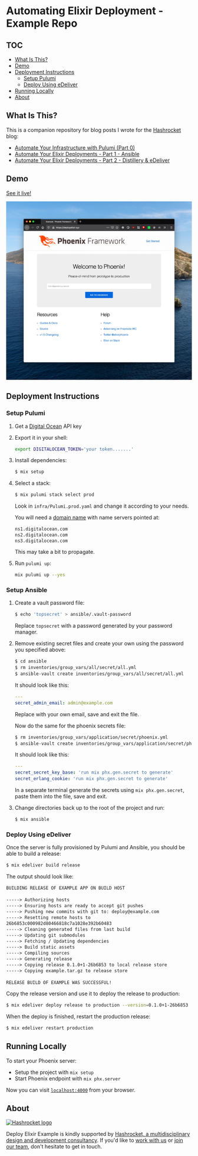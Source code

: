 # Automating Elixir Deployment - Example Repo

## TOC
* [What Is This?](#what-is-this)
* [Demo](#demo)
* [Deployment Instructions](#deployment-instructions)
  * [Setup Pulumi](#setup-pulumi)
  * [Deploy Using eDeliver](#deploy-using-edeliver)
* [Running Locally](#running-locally)
* [About](#about)

## What Is This?

This is a companion repository for blog posts I wrote for the [Hashrocket](https://hashrocket.com) blog:

  * [Automate Your Infrastructure with Pulumi (Part 0)](https://hashrocket.com/blog/posts/automate-your-infrastructure-with-pulumi)
  * [Automate Your Elixir Deployments - Part 1 - Ansible](https://hashrocket.com/blog/posts/automate-your-elixir-deployments-part-1-ansible)
  * [Automate Your Elixir Deployments - Part 2 - Distillery & eDeliver](https://hashrocket.com/blog/posts/automate-your-elixir-deployments-part-2-distillery-edeliver)


## Demo
[See it live!](https://deployelixir.xyz)

![demo](img/deployelixir.jpg)

## Deployment Instructions
### Setup Pulumi

1. Get a [Digital Ocean](lhttps://bit.ly/create-digital-ocean-account) API key
2. Export it in your shell:

   ```bash
   export DIGITALOCEAN_TOKEN='your token.......'
   ```

3. Install dependencies:

   ```bash
   $ mix setup
   ```

4. Select a stack:

   ```bash
   $ mix pulumi stack select prod
   ```

   Look in `infra/Pulumi.prod.yaml` and change it according to your needs.

   You will need a [domain name](https://www.namecheap.com/) with name servers
   pointed at:

   ```
   ns1.digitalocean.com
   ns2.digitalocean.com
   ns3.digitalocean.com
   ```

   This may take a bit to propagate.


4. Run `pulumi up`:

   ```bash
   mix pulumi up --yes
   ```

### Setup Ansible
1. Create a vault password file:

   ```bash
   $ echo 'topsecret' > ansible/.vault-password
   ```

   Replace `topsecret` with a password generated by your password manager.

2. Remove existing secret files and create your own using the password you
   specified above:

   ```bash
   $ cd ansible
   $ rm inventories/group_vars/all/secret/all.yml
   $ ansible-vault create inventories/group_vars/all/secret/all.yml
   ```

   It should look like this:

   ```yaml
   ---
   secret_admin_email: admin@example.com
   ```

   Replace with your own email, save and exit the file.

   Now do the same for the phoenix secrets file:

   ```bash
   $ rm inventories/group_vars/application/secret/phoenix.yml
   $ ansible-vault create inventories/group_vars/application/secret/phoenix.yml
   ```

   It should look like this:


   ```yaml
   ---
   secret_secret_key_base: 'run mix phx.gen.secret to generate'
   secret_erlang_cookie: 'run mix phx.gen.secret to generate'
   ```

   In a separate terminal generate the secrets using `mix phx.gen.secret`, paste
   them into the file, save and exit.

3. Change directories back up to the root of the project and run:

   ```bash
   $ mix ansible
   ```

### Deploy Using eDeliver
Once the server is fully provisioned by Pulumi and Ansible, you should be able
to build a release:

```bash
$ mix edeliver build release
```

The output should look like:

```
BUILDING RELEASE OF EXAMPLE APP ON BUILD HOST

-----> Authorizing hosts
-----> Ensuring hosts are ready to accept git pushes
-----> Pushing new commits with git to: deploy@example.com
-----> Resetting remote hosts to 26b6853c000982d80466818c7a1028e392b60483
-----> Cleaning generated files from last build
-----> Updating git submodules
-----> Fetching / Updating dependencies
-----> Build static assets
-----> Compiling sources
-----> Generating release
-----> Copying release 0.1.0+1-26b6853 to local release store
-----> Copying example.tar.gz to release store

RELEASE BUILD OF EXAMPLE WAS SUCCESSFUL!
```

Copy the release version and use it to deploy the release to production:


```bash
$ mix edeliver deploy release to production --version=0.1.0+1-26b6853
```

When the deploy is finished, restart the production release:

```bash
$ mix edeliver restart production
```

## Running Locally
To start your Phoenix server:

  * Setup the project with `mix setup`
  * Start Phoenix endpoint with `mix phx.server`

Now you can visit [`localhost:4000`](http://localhost:4000) from your browser.

## About
[![Hashrocket logo](https://hashrocket.com/hashrocket_logo.svg)](https://hashrocket.com)

Deploy Elixir Example is kindly supported by [Hashrocket, a multidisciplinary design and development consultancy](https://hashrocket.com). If you'd like to [work with us](https://hashrocket.com/contact-us/hire-us) or [join our team](https://hashrocket.com/contact-us/jobs), don't hesitate to get in touch.
